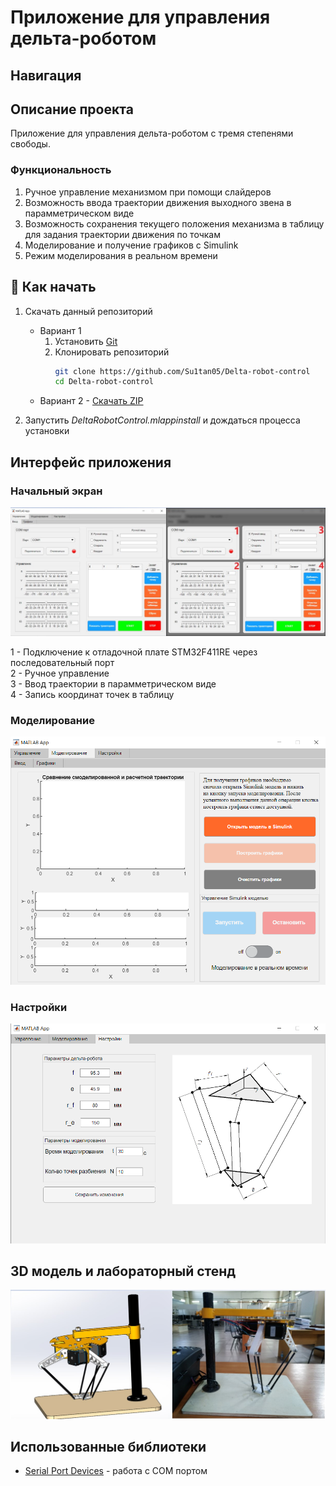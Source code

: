 # Приложение для управления дельта-роботом

## Навигация

## Описание проекта

Приложение для управления дельта-роботом с тремя степенями свободы.
### Функциональность

1. Ручное управление механизмом при помощи слайдеров
2. Возможность ввода траектории движения выходного звена в парамметрическом виде
3. Возможность сохранения текущего положения механизма в таблицу для задания траектории движения по точкам
4. Моделирование и получение графиков с Simulink
5. Режим моделирования в реальном времени

## :hammer: Как начать
1. Скачать данный репозиторий
    * Вариант 1
        1. Установить [Git](https://git-scm.com/download/win)
        2. Клонировать репозиторий
           ```bash
           git clone https://github.com/Su1tan05/Delta-robot-control
           cd Delta-robot-control
           ```
    * Вариант 2 - [Скачать ZIP](https://github.com/Su1tan05/Delta-robot-control/archive/refs/heads/main.zip)

3. Запустить *DeltaRobotControl.mlappinstall* и дождаться процесса установки
## Интерфейс приложения

### Начальный экран
<img src="docs/images/HomeScrean2.jpg" alt="HomePage2" width="800"/>

  1 - Подключение к отладочной плате STM32F411RE через последовательный порт</br>
  2 - Ручное управление</br>
  3 - Ввод траектории в парамметрическом виде</br>
  4 - Запись координат точек в таблицу</br>
  
### Моделирование
<img src="docs/images/SimulatinResults.png" alt="SimulatinResults" width="600"/>

### Настройки
<img src="docs/images/Settings.png" alt="Settings" width="600"/>

## 3D модель и лабораторный стенд
<img src="docs/images/DeltaRobotW3D.jpg" alt="DeltaRobotW3D" width="600"/>

## Использованные библиотеки
* [Serial Port Devices](https://www.mathworks.com/help/matlab/serial-port-devices.html) - работа с COM портом

